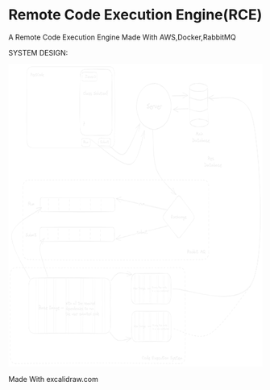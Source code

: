 # Remote Code Execution Engine(RCE)
A Remote Code Execution Engine Made With AWS,Docker,RabbitMQ

SYSTEM DESIGN:
<br>


<img src ="Assets/online-coding-judge.png" height = 600 width = 700>

Made With excalidraw.com
